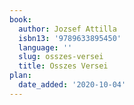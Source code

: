 ```yaml
---
book:
  author: Jozsef Attilla
  isbn13: '9789633895450'
  language: ''
  slug: osszes-versei
  title: Osszes Versei
plan:
  date_added: '2020-10-04'
---
```

